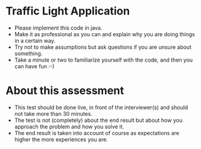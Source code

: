 # Traffic Light Application

- Please implement this code in java.
- Make it as professional as you can and explain why you are doing things in a certain way.
- Try not to make assumptions but ask questions if you are unsure about something.
- Take a minute or two to familiarize yourself with the code, and then you can have fun :-)

# About this assessment

- This test should be done live, in front of the interviewer(s) and should not take more than 30 minutes.
- The test is not (completely) about the end result but about how you approach the problem and how you solve it.
- The end result is taken into account of course as expectations are higher the more experiences you are.

